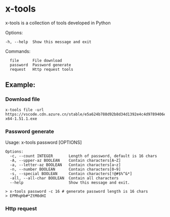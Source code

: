 # x-tools

x-tools is a collection of tools developed in Python

Options:

```shell
-h, --help  Show this message and exit
```

Commands:

```shell
  file      File download
  password  Password generate
  request   Http request tools
```

## Example:

### Download file
```shell
x-tools file -url https://vscode.cdn.azure.cn/stable/e5a624b788d92b8d34d1392e4c4d9789406efe8f/VSCodeUserSetup-x64-1.51.1.exe
```

### Password generate
Usage: x-tools password [OPTIONS]
```shell
Options:
  -c, --count INTEGER       Length of password, default is 16 chars
  -A, --upper-az BOOLEAN    Contain characters[A~Z]
  -a, --letter-az BOOLEAN   Contain characters[a~z]
  -n, --number BOOLEAN      Contain characters[0~9]
  -s, --special BOOLEAN     Contain characters[!@#$%^&*]
  -all, --all-char BOOLEAN  Contain all characters
  --help                    Show this message and exit.
```
```shell
> x-tools password -c 16 # generate password length is 16 chars
> EPMhqHb#*ZtM0dHI
```

###  Http request